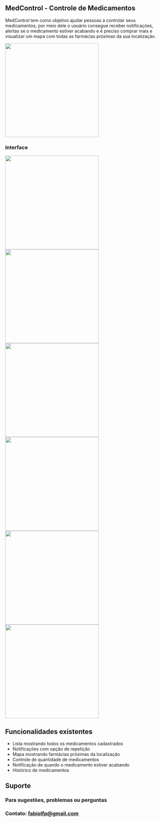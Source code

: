 ## MedControl - Controle de Medicamentos

MedControl tem como objetivo ajudar pessoas a controlar seus medicamentos, por meio dele o usuário consegue receber notificações, alertas se o medicamento estiver acabando e é preciso comprar mais e visualizar um mapa com todas as farmácias próximas da sua localização.

<img src="/images/Logo.jpg" width="300">

### Interface

<img src="/images/opening.PNG" width="300"> <img src="/images/list.PNG" width="300"> <img src="/images/detail.PNG" width="300"> <img src="/images/add.PNG" width="300"> <img src="/images/map.PNG" width="300"> <img src="/images/settings.PNG" width="300">

## Funcionalidades existentes

* Lista mostrando todos os medicamentos cadastrados
* Notificações com opção de repetição
* Mapa mostrando farmácias próximas da localização
* Controle de quantidade de medicamentos 
* Notificação de quando o medicamento estiver acabando
* Histórico de medicamentos

## Suporte

### Para sugestões, problemas ou perguntas

### Contato: fabiolfp@gmail.com
